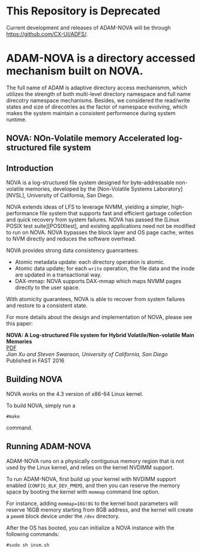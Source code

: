 # This Repository is Deprecated

Current development and releases of ADAM-NOVA will be through https://github.com/CX-UI/ADFS/.

# ADAM-NOVA is a directory accessed mechanism built on NOVA. 
The full name of ADAM is adaptive directory access mechanismm, which utilizes the strength of both multi-level directory namespace and full name direcotry namespace mechanisms. Besides, we considered the read/write states and size of direcotries as the factor of namespace evolving, which makes the system maintain a consistent performence during system runtime.

## NOVA: NOn-Volatile memory Accelerated log-structured file system

## Introduction
NOVA is a log-structured file system designed for byte-addressable non-volatile memories, developed by
the [Non-Volatile Systems Laboratory][NVSL], University of California, San Diego.

NOVA extends ideas of LFS to leverage NVMM, yielding a simpler, high-performance file system that supports fast and efficient garbage collection and quick recovery from system failures.
NOVA has passed the [Linux POSIX test suite][POSIXtest], and existing applications need not be modified to run on NOVA. NOVA bypasses the block layer and OS page cache, writes to NVM directly and reduces the software overhead.

NOVA provides strong data consistency guanrantees:

* Atomic metadata update: each directory operation is atomic.
* Atomic data update; for each `write` operation, the file data and the inode are updated in a transactional way.
* DAX-mmap: NOVA supports DAX-mmap which maps NVMM pages directly to the user space.

With atomicity guarantees, NOVA is able to recover from system failures and restore to a consistent state.

For more details about the design and implementation of NOVA, please see this paper:

**NOVA: A Log-structured File system for Hybrid Volatile/Non-volatile Main Memories**<br>
[PDF](http://cseweb.ucsd.edu/~swanson/papers/FAST2016NOVA.pdf)<br>
*Jian Xu and Steven Swanson, University of California, San Diego*<br>
Published in FAST 2016

## Building NOVA
NOVA works on the 4.3 version of x86-64 Linux kernel.

To build NOVA, simply run a

~~~
#make
~~~

command.

## Running ADAM-NOVA
ADAM-NOVA runs on a physically contiguous memory region that is not used by the Linux kernel, and relies on the kernel NVDIMM support.

To run ADAM-NOVA, first build up your kernel with NVDIMM support enabled (`CONFIG_BLK_DEV_PMEM`), and then you can
reserve the memory space by booting the kernel with `memmap` command line option.

For instance, adding `memmap=16G!8G` to the kernel boot parameters will reserve 16GB memory starting from 8GB address, and the kernel will create a `pmem0` block device under the `/dev` directory.

After the OS has booted, you can initialize a NOVA instance with the following commands:


~~~
#sudo sh insm.sh
~~~
